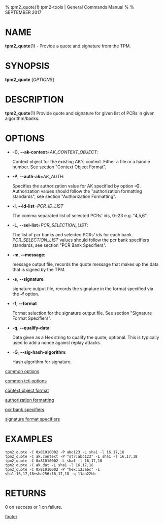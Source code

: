 % tpm2_quote(1) tpm2-tools | General Commands Manual
%
% SEPTEMBER 2017

# NAME

**tpm2_quote**(1) - Provide a quote and signature from the TPM.

# SYNOPSIS

**tpm2_quote** [*OPTIONS*]

# DESCRIPTION

**tpm2_quote**(1) Provide quote and signature for given list of PCRs in given algorithm/banks.

# OPTIONS

  * **-C**, **--ak-context**=_AK\_CONTEXT\_OBJECT_:

    Context object for the existing AK's context. Either a file or a handle number.
    See section "Context Object Format".

  * **-P**, **--auth-ak**=_AK\_AUTH_:

    Specifies the authorization value for AK specified by option **-C**.
    Authorization values should follow the "authorization formatting standards",
    see section "Authorization Formatting".

  * **-l**, **--id-list**=_PCR\_ID\_LIST_

	The comma separated list of selected PCRs' ids, 0~23 e.g. "4,5,6".

  * **-L**, **--sel-list**=_PCR\_SELECTION\_LIST_:

    The list of pcr banks and selected PCRs' ids for each bank.
    _PCR\_SELECTION\_LIST_ values should follow the
    pcr bank specifiers standards, see section "PCR Bank Specifiers".

  * **-m**, **--message**:

    message output file, records the quote message that makes up the data that
    is signed by the TPM.

  * **-s**, **--signature**:

    signature output file, records the signature in the format specified via the **-f**
    option.

  * **-f**, **--format**

    Format selection for the signature output file. See section "Signature Format Specifiers".

  * **-q**, **--qualify-data**:

    Data given as a Hex string to qualify the  quote, optional. This is typically
    used to add a nonce against replay attacks.

  * **-G**, **--sig-hash-algorithm**:

    Hash algorithm for signature.

[common options](common/options.md)

[common tcti options](common/tcti.md)

[context object format](commmon/ctxobj.md)

[authorization formatting](common/authorizations.md)

[pcr bank specifiers](common/pcr.md)

[signature format specifiers](common/signature.md)

# EXAMPLES

```
tpm2_quote -C 0x81010002 -P abc123 -L sha1 -l 16,17,18
tpm2_quote -C ak.context -P "str:abc123" -L sha1 -l 16,17,18
tpm2_quote -C 0x81010002 -L sha1 -l 16,17,18
tpm2_quote -C ak.dat -L sha1 -l 16,17,18
tpm2_quote -C 0x81010002 -P "hex:123abc" -L sha1:16,17,18+sha256:16,17,18 -q 11aa22bb
```

# RETURNS

0 on success or 1 on failure.

[footer](common/footer.md)
